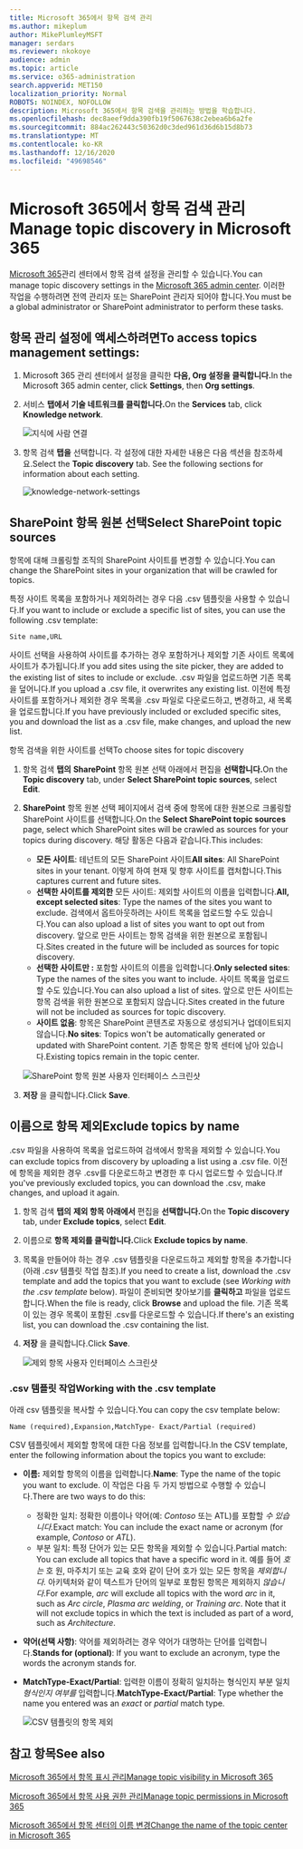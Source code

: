 ```yaml
---
title: Microsoft 365에서 항목 검색 관리
ms.author: mikeplum
author: MikePlumleyMSFT
manager: serdars
ms.reviewer: nkokoye
audience: admin
ms.topic: article
ms.service: o365-administration
search.appverid: MET150
localization_priority: Normal
ROBOTS: NOINDEX, NOFOLLOW
description: Microsoft 365에서 항목 검색을 관리하는 방법을 학습합니다.
ms.openlocfilehash: dec8aeef9dda390fb19f5067638c2ebea6b6a2fe
ms.sourcegitcommit: 884ac262443c50362d0c3ded961d36d6b15d8b73
ms.translationtype: MT
ms.contentlocale: ko-KR
ms.lasthandoff: 12/16/2020
ms.locfileid: "49698546"
---
```

# <a name="manage-topic-discovery-in-microsoft-365"></a><span data-ttu-id="669f3-103">Microsoft 365에서 항목 검색 관리</span><span class="sxs-lookup"><span data-stu-id="669f3-103">Manage topic discovery in Microsoft 365</span></span>

<span data-ttu-id="669f3-104">[Microsoft 365](https://admin.microsoft.com)관리 센터에서 항목 검색 설정을 관리할 수 있습니다.</span><span class="sxs-lookup"><span data-stu-id="669f3-104">You can manage topic discovery settings in the [Microsoft 365 admin center](https://admin.microsoft.com).</span></span> <span data-ttu-id="669f3-105">이러한 작업을 수행하려면 전역 관리자 또는 SharePoint 관리자 되어야 합니다.</span><span class="sxs-lookup"><span data-stu-id="669f3-105">You must be a global administrator or SharePoint administrator to perform these tasks.</span></span>

## <a name="to-access-topics-management-settings"></a><span data-ttu-id="669f3-106">항목 관리 설정에 액세스하려면</span><span class="sxs-lookup"><span data-stu-id="669f3-106">To access topics management settings:</span></span>

1. <span data-ttu-id="669f3-107">Microsoft 365 관리 센터에서 설정을 클릭한 **다음, Org 설정을 클릭합니다.**</span><span class="sxs-lookup"><span data-stu-id="669f3-107">In the Microsoft 365 admin center, click **Settings**, then **Org settings**.</span></span>
2. <span data-ttu-id="669f3-108">서비스 **탭에서** **기술 네트워크를 클릭합니다.**</span><span class="sxs-lookup"><span data-stu-id="669f3-108">On the **Services** tab, click **Knowledge network**.</span></span>

    ![지식에 사람 연결](../media/admin-org-knowledge-options-completed.png) 

3. <span data-ttu-id="669f3-110">항목 검색 **탭을** 선택합니다. 각 설정에 대한 자세한 내용은 다음 섹션을 참조하세요.</span><span class="sxs-lookup"><span data-stu-id="669f3-110">Select the **Topic discovery** tab. See the following sections for information about each setting.</span></span>

    ![knowledge-network-settings](../media/knowledge-network-settings-topic-discovery.png) 

## <a name="select-sharepoint-topic-sources"></a><span data-ttu-id="669f3-112">SharePoint 항목 원본 선택</span><span class="sxs-lookup"><span data-stu-id="669f3-112">Select SharePoint topic sources</span></span>

<span data-ttu-id="669f3-113">항목에 대해 크롤링할 조직의 SharePoint 사이트를 변경할 수 있습니다.</span><span class="sxs-lookup"><span data-stu-id="669f3-113">You can change the SharePoint sites in your organization that will be crawled for topics.</span></span>

<span data-ttu-id="669f3-114">특정 사이트 목록을 포함하거나 제외하려는 경우 다음 .csv 템플릿을 사용할 수 있습니다.</span><span class="sxs-lookup"><span data-stu-id="669f3-114">If you want to include or exclude a specific list of sites, you can use the following .csv template:</span></span>

``` csv
Site name,URL
```

<span data-ttu-id="669f3-115">사이트 선택을 사용하여 사이트를 추가하는 경우 포함하거나 제외할 기존 사이트 목록에 사이트가 추가됩니다.</span><span class="sxs-lookup"><span data-stu-id="669f3-115">If you add sites using the site picker, they are added to the existing list of sites to include or exclude.</span></span> <span data-ttu-id="669f3-116">.csv 파일을 업로드하면 기존 목록을 덮어니다.</span><span class="sxs-lookup"><span data-stu-id="669f3-116">If you upload a .csv file, it overwrites any existing list.</span></span> <span data-ttu-id="669f3-117">이전에 특정 사이트를 포함하거나 제외한 경우 목록을 .csv 파일로 다운로드하고, 변경하고, 새 목록을 업로드합니다.</span><span class="sxs-lookup"><span data-stu-id="669f3-117">If you have previously included or excluded specific sites, you and download the list as a .csv file, make changes, and upload the new list.</span></span>

<span data-ttu-id="669f3-118">항목 검색을 위한 사이트를 선택</span><span class="sxs-lookup"><span data-stu-id="669f3-118">To choose sites for topic discovery</span></span>

1. <span data-ttu-id="669f3-119">항목 검색 **탭의** **SharePoint** 항목 원본 선택 아래에서 편집을 **선택합니다.**</span><span class="sxs-lookup"><span data-stu-id="669f3-119">On the **Topic discovery** tab, under **Select SharePoint topic sources**, select **Edit**.</span></span>
2. <span data-ttu-id="669f3-120">**SharePoint** 항목 원본 선택 페이지에서 검색 중에 항목에 대한 원본으로 크롤링할 SharePoint 사이트를 선택합니다.</span><span class="sxs-lookup"><span data-stu-id="669f3-120">On the **Select SharePoint topic sources** page, select which SharePoint sites will be crawled as sources for your topics during discovery.</span></span> <span data-ttu-id="669f3-121">해당 활동은 다음과 같습니다.</span><span class="sxs-lookup"><span data-stu-id="669f3-121">This includes:</span></span>
    - <span data-ttu-id="669f3-122">**모든 사이트**: 테넌트의 모든 SharePoint 사이트</span><span class="sxs-lookup"><span data-stu-id="669f3-122">**All sites**: All SharePoint sites in your tenant.</span></span> <span data-ttu-id="669f3-123">이렇게 하여 현재 및 향후 사이트를 캡처합니다.</span><span class="sxs-lookup"><span data-stu-id="669f3-123">This captures current and future sites.</span></span>
    - <span data-ttu-id="669f3-124">**선택한 사이트를 제외한** 모든 사이트: 제외할 사이트의 이름을 입력합니다.</span><span class="sxs-lookup"><span data-stu-id="669f3-124">**All, except selected sites**: Type the names of the sites you want to exclude.</span></span>  <span data-ttu-id="669f3-125">검색에서 옵트아웃하려는 사이트 목록을 업로드할 수도 있습니다.</span><span class="sxs-lookup"><span data-stu-id="669f3-125">You can also upload a list of sites you want to opt out from discovery.</span></span> <span data-ttu-id="669f3-126">앞으로 만든 사이트는 항목 검색을 위한 원본으로 포함됩니다.</span><span class="sxs-lookup"><span data-stu-id="669f3-126">Sites created in the future will be included as sources for topic discovery.</span></span> 
    - <span data-ttu-id="669f3-127">**선택한 사이트만 :** 포함할 사이트의 이름을 입력합니다.</span><span class="sxs-lookup"><span data-stu-id="669f3-127">**Only selected sites**: Type the names of the sites you want to include.</span></span> <span data-ttu-id="669f3-128">사이트 목록을 업로드할 수도 있습니다.</span><span class="sxs-lookup"><span data-stu-id="669f3-128">You can also upload a list of sites.</span></span> <span data-ttu-id="669f3-129">앞으로 만든 사이트는 항목 검색을 위한 원본으로 포함되지 않습니다.</span><span class="sxs-lookup"><span data-stu-id="669f3-129">Sites created in the future will not be included as sources for topic discovery.</span></span>
    - <span data-ttu-id="669f3-130">**사이트 없음**: 항목은 SharePoint 콘텐츠로 자동으로 생성되거나 업데이트되지 않습니다.</span><span class="sxs-lookup"><span data-stu-id="669f3-130">**No sites**: Topics won't be automatically generated or updated with SharePoint content.</span></span> <span data-ttu-id="669f3-131">기존 항목은 항목 센터에 남아 있습니다.</span><span class="sxs-lookup"><span data-stu-id="669f3-131">Existing topics remain in the topic center.</span></span>

    ![SharePoint 항목 원본 사용자 인터페이스 스크린샷](../media/k-manage-select-topic-source.png)
   
3. <span data-ttu-id="669f3-133">**저장** 을 클릭합니다.</span><span class="sxs-lookup"><span data-stu-id="669f3-133">Click **Save**.</span></span>

## <a name="exclude-topics-by-name"></a><span data-ttu-id="669f3-134">이름으로 항목 제외</span><span class="sxs-lookup"><span data-stu-id="669f3-134">Exclude topics by name</span></span>

<span data-ttu-id="669f3-135">.csv 파일을 사용하여 목록을 업로드하여 검색에서 항목을 제외할 수 있습니다.</span><span class="sxs-lookup"><span data-stu-id="669f3-135">You can exclude topics from discovery by uploading a list using a .csv file.</span></span> <span data-ttu-id="669f3-136">이전에 항목을 제외한 경우 .csv를 다운로드하고 변경한 후 다시 업로드할 수 있습니다.</span><span class="sxs-lookup"><span data-stu-id="669f3-136">If you've previously excluded topics, you can download the .csv, make changes, and upload it again.</span></span>

1. <span data-ttu-id="669f3-137">항목 검색 **탭의** **제외 항목 아래에서** 편집을 **선택합니다.**</span><span class="sxs-lookup"><span data-stu-id="669f3-137">On the **Topic discovery** tab, under **Exclude topics**, select **Edit**.</span></span>
2. <span data-ttu-id="669f3-138">이름으로 **항목 제외를 클릭합니다.**</span><span class="sxs-lookup"><span data-stu-id="669f3-138">Click **Exclude topics by name**.</span></span>
3. <span data-ttu-id="669f3-139">목록을 만들어야 하는 경우 .csv 템플릿을 다운로드하고 제외할 항목을 추가합니다(아래 *.csv* 템플릿 작업 참조).</span><span class="sxs-lookup"><span data-stu-id="669f3-139">If you need to create a list, download the .csv template and add the topics that you want to exclude (see *Working with the .csv template* below).</span></span> <span data-ttu-id="669f3-140">파일이 준비되면 찾아보기를 **클릭하고** 파일을 업로드합니다.</span><span class="sxs-lookup"><span data-stu-id="669f3-140">When the file is ready, click **Browse** and upload the file.</span></span> <span data-ttu-id="669f3-141">기존 목록이 있는 경우 목록이 포함된 .csv를 다운로드할 수 있습니다.</span><span class="sxs-lookup"><span data-stu-id="669f3-141">If there's an existing list, you can download the .csv containing the list.</span></span>
4. <span data-ttu-id="669f3-142">**저장** 을 클릭합니다.</span><span class="sxs-lookup"><span data-stu-id="669f3-142">Click **Save**.</span></span>

    ![제외 항목 사용자 인터페이스 스크린샷](../media/km-manage-exclude-topics.png)

### <a name="working-with-the-csv-template"></a><span data-ttu-id="669f3-144">.csv 템플릿 작업</span><span class="sxs-lookup"><span data-stu-id="669f3-144">Working with the .csv template</span></span>

<span data-ttu-id="669f3-145">아래 csv 템플릿을 복사할 수 있습니다.</span><span class="sxs-lookup"><span data-stu-id="669f3-145">You can copy the csv template below:</span></span>

``` csv
Name (required),Expansion,MatchType- Exact/Partial (required)
```

<span data-ttu-id="669f3-146">CSV 템플릿에서 제외할 항목에 대한 다음 정보를 입력합니다.</span><span class="sxs-lookup"><span data-stu-id="669f3-146">In the CSV template, enter the following information about the topics you want to exclude:</span></span>

- <span data-ttu-id="669f3-147">**이름:** 제외할 항목의 이름을 입력합니다.</span><span class="sxs-lookup"><span data-stu-id="669f3-147">**Name**: Type the name of the topic you want to exclude.</span></span> <span data-ttu-id="669f3-148">이 작업은 다음 두 가지 방법으로 수행할 수 있습니다.</span><span class="sxs-lookup"><span data-stu-id="669f3-148">There are two ways to do this:</span></span>
    - <span data-ttu-id="669f3-149">정확한 일치: 정확한 이름이나 약어(예: *Contoso* 또는 ATL)를 포함할 *수 있습니다.*</span><span class="sxs-lookup"><span data-stu-id="669f3-149">Exact match: You can include the exact name or acronym (for example, *Contoso* or *ATL*).</span></span>
    - <span data-ttu-id="669f3-150">부분 일치: 특정 단어가 있는 모든 항목을 제외할 수 있습니다.</span><span class="sxs-lookup"><span data-stu-id="669f3-150">Partial match: You can exclude all topics that have a specific word in it.</span></span>  <span data-ttu-id="669f3-151">예를 들어 *호는* 호 원, 마주치기 또는 교육 호와 같이 단어 호가 있는 모든 항목을 *제외합니다.*  아키텍처와 같이 텍스트가 단어의 일부로 포함된 항목은 제외하지 *않습니다.*</span><span class="sxs-lookup"><span data-stu-id="669f3-151">For example, *arc* will exclude all topics with the word *arc* in it, such as *Arc circle*, *Plasma arc welding*, or *Training arc*. Note that it will not exclude topics in which the text is included as part of a word, such as *Architecture*.</span></span>
- <span data-ttu-id="669f3-152">**약어(선택 사항)**: 약어를 제외하려는 경우 약어가 대명하는 단어를 입력합니다.</span><span class="sxs-lookup"><span data-stu-id="669f3-152">**Stands for (optional)**: If you want to exclude an acronym, type the words the acronym stands for.</span></span>
- <span data-ttu-id="669f3-153">**MatchType-Exact/Partial**: 입력한 이름이 정확히 일치하는 형식인지 부분 일치 *형식인지* *여부를* 입력합니다.</span><span class="sxs-lookup"><span data-stu-id="669f3-153">**MatchType-Exact/Partial**: Type whether the name you entered was an *exact* or *partial* match type.</span></span>

    ![CSV 템플릿의 항목 제외](../media/exclude-topics-csv.png) 

## <a name="see-also"></a><span data-ttu-id="669f3-155">참고 항목</span><span class="sxs-lookup"><span data-stu-id="669f3-155">See also</span></span>

[<span data-ttu-id="669f3-156">Microsoft 365에서 항목 표시 관리</span><span class="sxs-lookup"><span data-stu-id="669f3-156">Manage topic visibility in Microsoft 365</span></span>](topic-experiences-knowledge-rules.md)

[<span data-ttu-id="669f3-157">Microsoft 365에서 항목 사용 권한 관리</span><span class="sxs-lookup"><span data-stu-id="669f3-157">Manage topic permissions in Microsoft 365</span></span>](topic-experiences-user-permissions.md)

[<span data-ttu-id="669f3-158">Microsoft 365에서 항목 센터의 이름 변경</span><span class="sxs-lookup"><span data-stu-id="669f3-158">Change the name of the topic center in Microsoft 365</span></span>](topic-experiences-administration.md)
